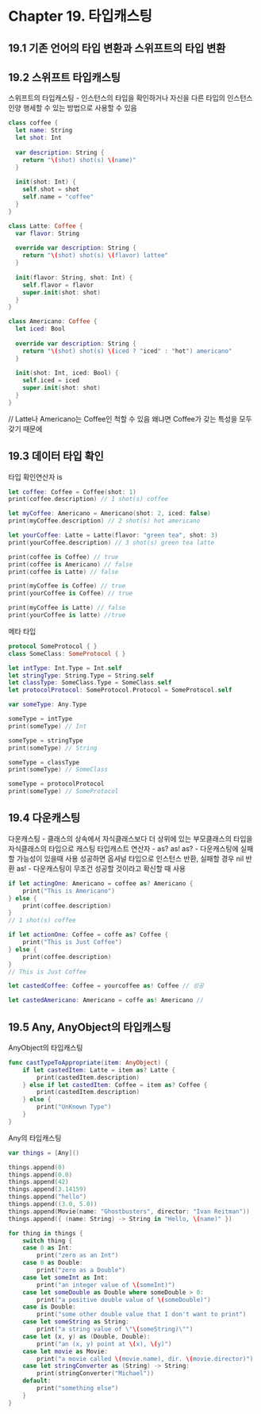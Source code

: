 <h1>Chapter 19. 타입캐스팅</h1>


<h2>19.1 기존 언어의 타입 변환과 스위프트의 타입 변환</h2>

<h2>19.2 스위프트 타입캐스팅</h2>

스위프트의 타입캐스팅 - 인스턴스의 타입을 확인하거나 자신을 다른 타입의 인스턴스인양 행세할 수 있는 방법으로 사용할 수 있음

```swift
class coffee {
  let name: String
  let shot: Int
  
  var description: String {
    return "\(shot) shot(s) \(name)"
  }
  
  init(shot: Int) {
    self.shot = shot
    self.name = "coffee"
  }
}

class Latte: Coffee {
  var flavor: String
  
  override var description: String {
    return "\(shot) shot(s) \(flavor) lattee"
  }
  
  init(flavor: String, shot: Int) {
    self.flavor = flavor
    super.init(shot: shot)
  }
}

class Americano: Coffee {
  let iced: Bool
  
  override var description: String {
    return "\(shot) shot(s) \(iced ? "iced" : "hot") americano"
  }
  
  init(shot: Int, iced: Bool) {
    self.iced = iced
    super.init(shot: shot)
  }
}
```

// Latte나 Americano는 Coffee인 척할 수 있음 왜냐면 Coffee가 갖는 특성을 모두 갖기 때문에

<h2>19.3 데이터 타입 확인</h2>

타입 확인연산자 is

```swift
let coffee: Coffee = Coffee(shot: 1)
print(coffee.description) // 1 shot(s) coffee

let myCoffee: Americano = Americano(shot: 2, iced: false)
print(myCoffee.description) // 2 shot(s) hot americano

let yourCoffee: Latte = Latte(flavor: "green tea", shot: 3)
print(yourCoffee.description) // 3 shot(s) green tea latte

print(coffee is Coffee) // true
print(coffee is Americano) // false
print(coffee is Latte) // false

print(myCoffee is Coffee) // true
print(yourCoffee is Coffee) // true

print(myCoffee is Latte) // false
print(yourCoffee is latte) //true
```

메타 타입
```swift
protocol SomeProtocol { }
class SomeClass: SomeProtocol { }

let intType: Int.Type = Int.self
let stringType: String.Type = String.self
let classType: SomeClass.Type = SomeClass.self
let protocolProtocol: SomeProtocol.Protocol = SomeProtocol.self

var someType: Any.Type

someType = intType
print(someType) // Int

someType = stringType
print(someType) // String

someType = classType
print(someType) // SomeClass

someType = protocolProtocol
print(someType) // SomeProtocol
```

<h2>19.4 다운캐스팅</h2>

다운캐스팅 - 클래스의 상속에서 자식클래스보다 더 상위에 있는 부모클래스의 타입을 자식클래스의 타입으로 캐스팅
타입캐스트 연산자 - as? as!
as? - 다운캐스팅에 실패할 가능성이 있을때 사용 성공하면 옵셔널 타입으로 인스턴스 반환, 실패할 경우 nil 반환
as! - 다운캐스팅이 무조건 성공할 것이라고 확신할 때 사용

```swift
if let actingOne: Americano = coffee as? Americano {
    print("This is Americano")
} else {
    print(coffee.description)
}
// 1 shot(s) coffee

if let actionOne: Coffee = coffe as? Coffee {
    print("This is Just Coffee")
} else {
    print(coffee.description)
}
// This is Just Coffee

let castedCoffee: Coffee = yourcoffee as! Coffee // 성공

let castedAmericano: Americano = coffe as! Americano // 
```

<h2>19.5 Any, AnyObject의 타입캐스팅</h2>

AnyObject의 타입캐스팅
```swift
func castTypeToAppropriate(item: AnyObject) {
    if let castedItem: Latte = item as? Latte {
        print(castedItem.description)
    } else if let castedItem: Coffee = item as? Coffee {
        print(castedItem.description)
    } else {
        print("UnKnown Type")
    }
}
```

Any의 타입캐스팅
```swift
var things = [Any]()

things.append(0)
things.append(0.0)
things.append(42)
things.append(3.14159)
things.append("hello")
things.append((3.0, 5.0))
things.append(Movie(name: "Ghostbusters", director: "Ivan Reitman"))
things.append({ (name: String) -> String in "Hello, \(name)" })

for thing in things {
    switch thing {
    case 0 as Int:
        print("zero as an Int")
    case 0 as Double:
        print("zero as a Double")
    case let someInt as Int:
        print("an integer value of \(someInt)")
    case let someDouble as Double where someDouble > 0:
        print("a positive double value of \(someDouble)")
    case is Double:
        print("some other double value that I don't want to print")
    case let someString as String:
        print("a string value of \"\(someString)\"")
    case let (x, y) as (Double, Double):
        print("an (x, y) point at \(x), \(y)")
    case let movie as Movie:
        print("a movie called \(movie.name), dir. \(movie.director)")
    case let stringConverter as (String) -> String:
        print(stringConverter("Michael"))
    default:
        print("something else")
    }
}
```

